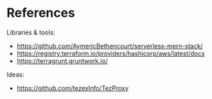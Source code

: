 # References

Libraries & tools:
- https://github.com/AymericBethencourt/serverless-mern-stack/
- https://registry.terraform.io/providers/hashicorp/aws/latest/docs
- https://terragrunt.gruntwork.io/

Ideas:
- https://github.com/tezexInfo/TezProxy
